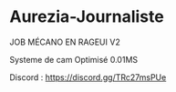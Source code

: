 # Aurezia-Journaliste

JOB MÉCANO EN RAGEUI V2

Systeme de cam
Optimisé 0.01MS

Discord : https://discord.gg/TRc27msPUe
